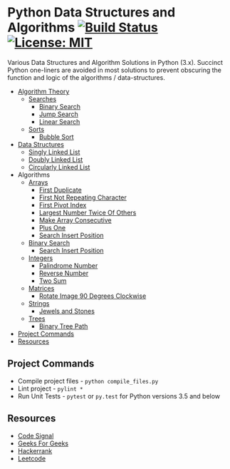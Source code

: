 # Python Data Structures and Algorithms [![Build Status](https://travis-ci.org/ahcode0919/python-ds-algorithms.svg?branch=master)](https://travis-ci.org/ahcode0919/python-ds-algorithms) [![License: MIT](https://img.shields.io/badge/License-MIT-yellow.svg)](https://opensource.org/licenses/MIT)

Various Data Structures and Algorithm Solutions in Python (3.x). Succinct Python one-liners are avoided in most solutions
to prevent obscuring the function and logic of the algorithms / data-structures.  

* [Algorithm Theory](./algorithm_theory/README.md)
    * [Searches](./algorithm_theory/README.md#searches)
        * [Binary Search](./algorithm_theory/README.md#binary-search)
        * [Jump Search](./algorithm_theory/README.md#jump-search)
        * [Linear Search](./algorithm_theory/README.md#linear-search)
    * [Sorts](./algorithm_theory/README.md#sorts)
        * [Bubble Sort](./algorithm_theory/README.md#bubble-sort)
* [Data Structures](./data_structures/README.md)
    * [Singly Linked List](./data_structures/README.md#singly-linked-list)
    * [Doubly Linked List](./data_structures/README.md#doubly-linked-list)
    * [Circularly Linked List](./data_structures/README.md#circularly-linked-list)
* Algorithms
    * [Arrays](./arrays/README.md)
        * [First Duplicate](./arrays/README.md#first-duplicate)
        * [First Not Repeating Character](./arrays/README.md#first-not-repeating-character)
        * [First Pivot Index](./arrays/README.md#first-pivot-index)
        * [Largest Number Twice Of Others](./arrays/README.md#largest-number-at-least-twice-of-others)
        * [Make Array Consecutive](./arrays/README.md#make-array-consecutive)
        * [Plus One](./arrays/README.md#plus-one)
        * [Search Insert Position](./arrays/README.md#search-insert-position)
    * [Binary Search](./binary_search/README.md)
        * [Search Insert Position](./binary_search/README.md#search-insert-position)
    * [Integers](./integers/README.md)
        * [Palindrome Number](./integers/README.md#palindrome-number)
        * [Reverse Number](./integers/README.md#reverse-number)
        * [Two Sum](./integers/README.md#two-sum)
    * [Matrices](./multi_dimensional_arrays/README.md)
        * [Rotate Image 90 Degrees Clockwise](./multi_dimensional_arrays/README.md#rotate-image-90-degrees-clockwise)
    * [Strings](./strings/README.md)
        * [Jewels and Stones](./strings/README.md#jewels-and-stones)
    * [Trees](./trees/README.md)
        * [Binary Tree Path](./trees/README.md#binary-tree-path)
* [Project Commands](#project-commands)
* [Resources](#resources)

## Project Commands

* Compile project files - `python compile_files.py`
* Lint project - `pylint *`
* Run Unit Tests - `pytest` or `py.test` for Python versions 3.5 and below

## Resources

* [Code Signal](https://codesignal.com)
* [Geeks For Geeks](https://www.geeksforgeeks.org/)
* [Hackerrank](https://www.hackerrank.com/)
* [Leetcode](https://www.leetcode.com)
